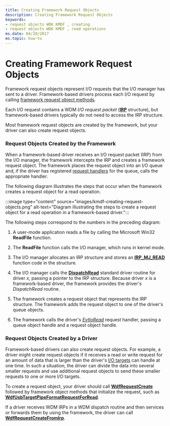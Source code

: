 ```yaml
---
title: Creating Framework Request Objects
description: Creating Framework Request Objects
keywords:
- request objects WDK KMDF , creating
- request objects WDK KMDF , read operations
ms.date: 04/20/2017
ms.topic: how-to
---
```


# Creating Framework Request Objects


Framework request objects represent I/O requests that the I/O manager has sent to a driver. Framework-based drivers process each I/O request by calling [framework request object methods](/windows-hardware/drivers/ddi/wdfrequest/).

Each I/O request contains a WDM *I/O request packet* ([**IRP**](/windows-hardware/drivers/ddi/wdm/ns-wdm-_irp) structure), but framework-based drivers typically do not need to access the IRP structure.


Most framework request objects are created by the framework, but your driver can also create request objects.

### Request Objects Created by the Framework

When a framework-based driver receives an I/O request packet (IRP) from the I/O manager, the framework intercepts the IRP and creates a framework request object. The framework places the request object into an I/O queue and, if the driver has registered [request handlers](request-handlers.md) for the queue, calls the appropriate handler.

The following diagram illustrates the steps that occur when the framework creates a request object for a read operation.

:::image type="content" source="images/kmdf-creating-request-objects.png" alt-text="Diagram illustrating the steps to create a request object for a read operation in a framework-based driver.":::

The following steps correspond to the numbers in the preceding diagram:

1.  A user-mode application reads a file by calling the Microsoft Win32 **ReadFile** function.

2.  The **ReadFile** function calls the I/O manager, which runs in kernel mode.

3.  The I/O manager allocates an IRP structure and stores an [**IRP\_MJ\_READ**](../kernel/irp-mj-read.md) function code in the structure.

4.  The I/O manager calls the [**DispatchRead**](/windows-hardware/drivers/ddi/wdm/nc-wdm-driver_dispatch) standard driver routine for driver *x*, passing a pointer to the IRP structure. Because driver *x* is a framework-based driver, the framework provides the driver's *DispatchRead* routine.

5.  The framework creates a request object that represents the IRP structure. The framework adds the request object to one of the driver's queue objects.

6.  The framework calls the driver's [*EvtIoRead*](/windows-hardware/drivers/ddi/wdfio/nc-wdfio-evt_wdf_io_queue_io_read) request handler, passing a queue object handle and a request object handle.

### Request Objects Created by a Driver

Framework-based drivers can also create request objects. For example, a driver might create request objects if it receives a read or write request for an amount of data that is larger than the driver's [I/O targets](./introduction-to-i-o-targets.md) can handle at one time. In such a situation, the driver can divide the data into several smaller requests and use additional request objects to send these smaller requests to one or more I/O targets.

To create a request object, your driver should call [**WdfRequestCreate**](/windows-hardware/drivers/ddi/wdfrequest/nf-wdfrequest-wdfrequestcreate) followed by framework object methods that initialize the request, such as [**WdfUsbTargetPipeFormatRequestForRead**](/windows-hardware/drivers/ddi/wdfusb/nf-wdfusb-wdfusbtargetpipeformatrequestforread).

If a driver receives WDM IRPs in a WDM dispatch routine and then services or forwards them by using the framework, the driver can call [**WdfRequestCreateFromIrp**](/windows-hardware/drivers/ddi/wdfrequest/nf-wdfrequest-wdfrequestcreatefromirp).
